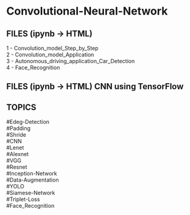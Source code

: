 # Convolutional-Neural-Network
## FILES (ipynb -> HTML) <br/>
1 - Convolution_model_Step_by_Step<br/>
2 - Convolution_model_Application<br/>
3 - Autonomous_driving_application_Car_Detection<br/>
4 - Face_Recognition<br/>

## FILES (ipynb -> HTML) CNN using TensorFlow <br/>

## TOPICS<br/>

#Edeg-Detection<br/>
#Padding<br/>
#Shride<br/>
#CNN<br/>
#Lenet<br/>
#Alexnet<br/>
#VGG<br/>
#Resnet<br/>
#Inception-Network<br/>
#Data-Augmentation<br/>
#YOLO<br/>
#Siamese-Network<br/>
#Triplet-Loss<br/>
#Face_Recognition<br/>
